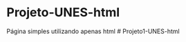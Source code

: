 # Projeto-UNES-html
 Página simples utilizando apenas html
#   P r o j e t o 1 - U N E S - h t m l  
 